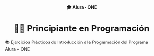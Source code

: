 <h4 align="center">
  🎓 Alura - ONE
</h4>

<h1 align="center">
👨‍💻 Principiante en Programación
</h1>

📚 Ejercicios Prácticos de Introducción a la Programación del Programa Alura + ONE
